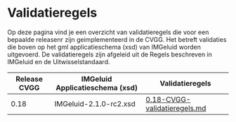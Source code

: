 # Validatieregels

Op deze pagina vind je een overzicht van validatieregels die voor een bepaalde releasenr zijn geimplementeerd in de CVGG. Het betreft validaties die boven op het gml applicatieschema (xsd) van IMGeluid worden uitgevoerd. De validatieregels zijn afgeleid uit de Regels beschreven in IMGeluid en de Uitwisselstandaard. 


|  Release CVGG |IMGeluid Applicatieschema (xsd) | Validatieregels | 
| ------------ | ------------ | ------------ |
| 0.18  | IMGeluid-2.1.0-rc2.xsd  | [0.18-CVGG-validatieregels.md](http://https://github.com/rivm-syso/CVGG/blob/main/validatieregels/0.18-CVGG-validatieregels.md "0.18-CVGG-validatieregels.md") | 
